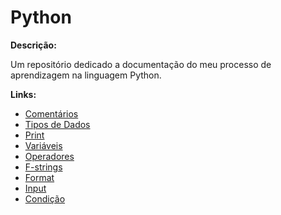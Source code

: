 # Python

**Descrição:**

Um repositório dedicado a documentação do meu processo de aprendizagem na linguagem Python.

**Links:**

- [Comentários](comentarios.py)
- [Tipos de Dados](tipos-de-dados.py)
- [Print](print.py)
- [Variáveis](variaveis.py)
- [Operadores](operadores.py)
- [F-strings](f-strings.py)
- [Format](format.py)
- [Input](input.py)
- [Condição](condicao.py)